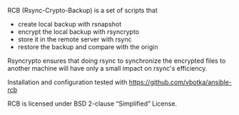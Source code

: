 RCB (Rsync-Crypto-Backup) is a set of scripts that

* create local backup with rsnapshot
* encrypt the local backup with rsyncrypto
* store it in the remote server with rsync
* restore the backup and compare with the origin

Rsyncrypto ensures that doing rsync to synchronize the encrypted files
to another machine will have only a small impact on rsync's
efficiency.

Installation and configuration tested with https://github.com/vbotka/ansible-rcb

RCB is licensed under BSD 2-clause “Simplified” License.
